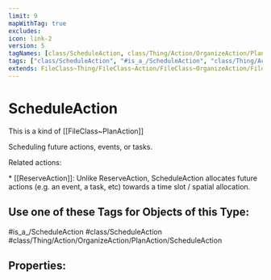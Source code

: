 ```yaml
---
limit: 9
mapWithTag: true
excludes:
icon: link-2
version: 5
tagNames: [class/ScheduleAction, class/Thing/Action/OrganizeAction/PlanAction/ScheduleAction, is_a_/ScheduleAction, schema-org/ScheduleAction]
tags: ["class/ScheduleAction", "#is_a_/ScheduleAction", "class/Thing/Action/OrganizeAction/PlanAction/ScheduleAction"]
extends: FileClass~Thing/FileClass~Action/FileClass~OrganizeAction/FileClass~PlanAction
---
```


# ScheduleAction
This is a kind of [[FileClass~PlanAction]]

Scheduling future actions, events, or tasks.

Related actions:

\* [[ReserveAction]]: Unlike ReserveAction, ScheduleAction allocates future actions (e.g. an event, a task, etc) towards a time slot / spatial allocation.


## Use one of these Tags for Objects of this Type:

#is_a_/ScheduleAction
#class/ScheduleAction
#class/Thing/Action/OrganizeAction/PlanAction/ScheduleAction

## Properties:


